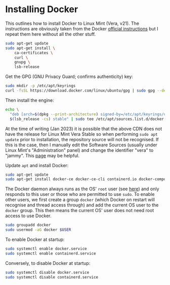 # Installing Docker #

This outlines how to install Docker to Linux Mint (Vera, v21). The instructions are obviously taken from the Docker [official instructions](https://docs.docker.com/engine/install/ubuntu/) but I repeat them here without all the other stuff.

```bash
sudo apt-get update
sudo apt-get install \
    ca-certificates \
    curl \
    gnupg \
    lsb-release
```

Get the GPG (GNU Privacy Guard; confirms authenticity) key:

```bash
sudo mkdir -p /etc/apt/keyrings
curl -fsSL https://download.docker.com/linux/ubuntu/gpg | sudo gpg --dearmor -o /etc/apt/keyrings/docker.gpg
```

Then install the engine:

```bash
echo \
  "deb [arch=$(dpkg --print-architecture) signed-by=/etc/apt/keyrings/docker.gpg] https://download.docker.com/linux/ubuntu \
  $(lsb_release -cs) stable" | sudo tee /etc/apt/sources.list.d/docker.list > /dev/null
```

At the time of writing (Jan 2023) it is possible that the above CDN does not have the release for Linux Mint Vera Stable so when performing ```sudo apt update``` prior to installation, the repository source will not be recognised. If this is the case, then I manually edit the Software Sources (usually under Linux Mint's "Administration" panel) and change the identifier "vera" to "jammy". This [page](https://linuxmint.com/download_all.php) may be helpful.

Update ```apt``` and install Docker:

```bash
sudo apt-get update
sudo apt-get install docker-ce docker-ce-cli containerd.io docker-compose-plugin
```

The Docker daemon always runs as the OS' ```root``` user (see [here](https://docs.docker.com/engine/install/linux-postinstall/#manage-docker-as-a-non-root-user)) and only responds to this user or those who are permitted to use ```sudo```. To enable other users, we first create a group ```docker``` (which Docker on restart will recognise and thread access through) and add the current OS user to the ```docker``` group. This then means the current OS' user does not need root access to use Docker.

```bash
sudo groupadd docker
sudo usermod -aG docker $USER
```

To enable Docker at startup:

```bash
sudo systemctl enable docker.service
sudo systemctl enable containerd.service
```

Conversely, to disable Docker at startup:

```bash
sudo systemctl disable docker.service
sudo systemctl disable containerd.service
```
